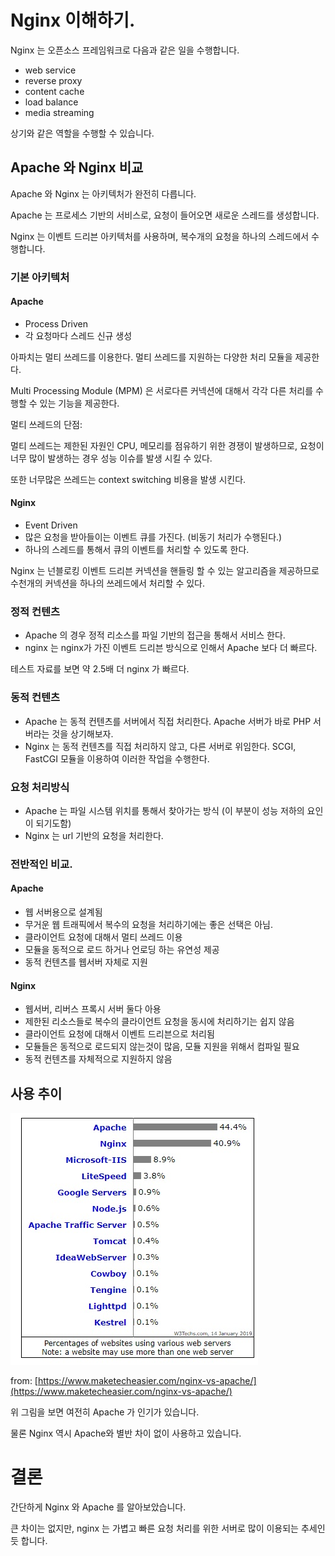 # Nginx 이해하기.

Nginx 는 오픈소스 프레임워크로 다음과 같은 일을 수행합니다.

-   web service
-   reverse proxy
-   content cache
-   load balance
-   media streaming

상기와 같은 역할을 수행할 수 있습니다.

## Apache 와 Nginx 비교

Apache 와 Nginx 는 아키텍처가 완전히 다릅니다.

Apache 는 프로세스 기반의 서비스로, 요청이 들어오면 새로운 스레드를 생성합니다.

Nginx 는 이벤트 드리븐 아키텍처를 사용하며, 복수개의 요청을 하나의 스레드에서 수행합니다.

### 기본 아키텍처

#### Apache

-   Process Driven
-   각 요청마다 스레드 신규 생성

아파치는 멀티 쓰레드를 이용한다. 멀티 쓰레드를 지원하는 다양한 처리 모듈을 제공한다.

Multi Processing Module (MPM) 은 서로다른 커넥션에 대해서 각각 다른 처리를 수행할 수 있는 기능을 제공한다.

멀티 쓰레드의 단점:

멀티 쓰레드는 제한된 자원인 CPU, 메모리를 점유하기 위한 경쟁이 발생하므로, 요청이 너무 많이 발생하는 경우 성능 이슈를 발생 시킬 수 있다.

또한 너무많은 쓰레드는 context switching 비용을 발생 시킨다.

#### Nginx

-   Event Driven
-   많은 요청을 받아들이는 이벤트 큐를 가진다. (비동기 처리가 수행된다.)
-   하나의 스레드를 통해서 큐의 이벤트를 처리할 수 있도록 한다.

Nginx 는 넌블로킹 이벤트 드리븐 커넥션을 핸들링 할 수 있는 알고리즘을 제공하므로 수천개의 커넥션을 하나의 쓰레드에서 처리할 수 있다.

### 정적 컨텐츠

-   Apache 의 경우 정적 리소스를 파일 기반의 접근을 통해서 서비스 한다.
-   nginx 는 nginx가 가진 이벤트 드리븐 방식으로 인해서 Apache 보다 더 빠르다.

테스트 자료를 보면 약 2.5배 더 nginx 가 빠르다.

### 동적 컨텐츠

-   Apache 는 동적 컨텐츠를 서버에서 직접 처리한다. Apache 서버가 바로 PHP 서버라는 것을 상기해보자.
-   Nginx 는 동적 컨텐츠를 직접 처리하지 않고, 다른 서버로 위임한다. SCGI, FastCGI 모듈을 이용하여 이러한 작업을 수행한다.

### 요청 처리방식

-   Apache 는 파일 시스템 위치를 통해서 찾아가는 방식 (이 부분이 성능 저하의 요인이 되기도함)
-   Nginx 는 url 기반의 요청을 처리한다.

### 전반적인 비교.

#### Apache

-   웹 서버용으로 설계됨
-   무거운 웹 트래픽에서 복수의 요청을 처리하기에는 좋은 선택은 아님.
-   클라이언트 요청에 대해서 멀티 쓰레드 이용
-   모듈을 동적으로 로드 하거나 언로딩 하는 유연성 제공
-   동적 컨텐츠를 웹서버 자체로 지원

#### Nginx

-   웹서버, 리버스 프록시 서버 둘다 아용
-   제한된 리소스들로 복수의 클라이언트 요청을 동시에 처리하기는 쉽지 않음
-   클라이언트 요청에 대해서 이벤트 드리븐으로 처리됨
-   모듈들은 동적으로 로드되지 않는것이 많음, 모듈 지원을 위해서 컴파일 필요
-   동적 컨텐츠를 자체적으로 지원하지 않음

## 사용 추이

![webserver.jpg](./webserver.jpg)

from: [https://www.maketecheasier.com/nginx-vs-apache/](https://www.maketecheasier.com/nginx-vs-apache/)

위 그림을 보면 여전히 Apache 가 인기가 있습니다.

물론 Nginx 역시 Apache와 별반 차이 없이 사용하고 있습니다.

# 결론

간단하게 Nginx 와 Apache 를 알아보았습니다.

큰 차이는 없지만, nginx 는 가볍고 빠른 요청 처리를 위한 서버로 많이 이용되는 추세인듯 합니다.
